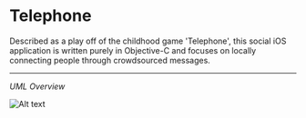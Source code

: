 # Telephone
Described as a play off of the childhood game 'Telephone', this social iOS application is written purely in Objective-C and focuses on locally connecting people through crowdsourced messages.

---------------------------------------
_UML Overview_

![Alt text](http://i.imgur.com/FiboDVi.png "UML Overview")
